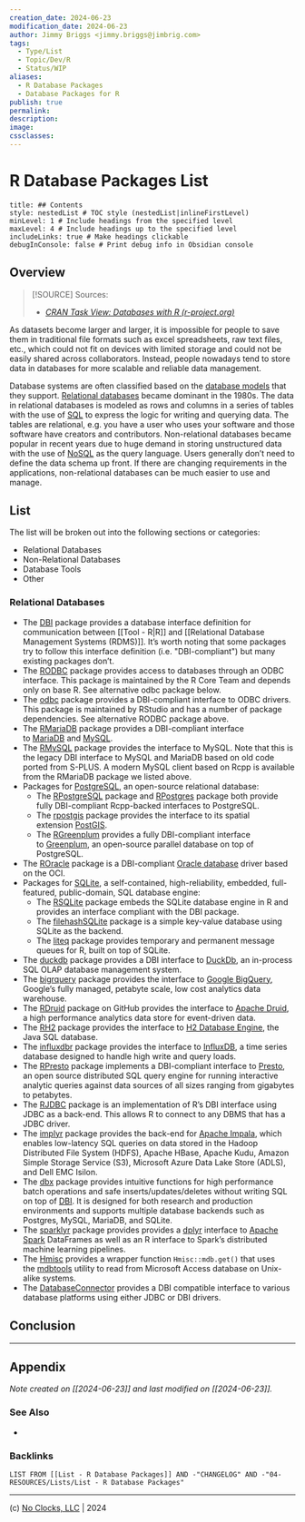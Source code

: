 ```yaml
---
creation_date: 2024-06-23
modification_date: 2024-06-23
author: Jimmy Briggs <jimmy.briggs@jimbrig.com>
tags:
  - Type/List
  - Topic/Dev/R
  - Status/WIP
aliases:
  - R Database Packages
  - Database Packages for R
publish: true
permalink:
description:
image:
cssclasses:
---
```


# R Database Packages List

```table-of-contents
title: ## Contents 
style: nestedList # TOC style (nestedList|inlineFirstLevel)
minLevel: 1 # Include headings from the specified level
maxLevel: 4 # Include headings up to the specified level
includeLinks: true # Make headings clickable
debugInConsole: false # Print debug info in Obsidian console
```

## Overview

> [!SOURCE] Sources:
> - *[CRAN Task View: Databases with R (r-project.org)](https://cran.r-project.org/web/views/Databases.html)*

As datasets become larger and larger, it is impossible for people to save them in traditional file formats such as excel spreadsheets, raw text files, etc., which could not fit on devices with limited storage and could not be easily shared across collaborators. Instead, people nowadays tend to store data in databases for more scalable and reliable data management.

Database systems are often classified based on the [database models](https://en.wikipedia.org/wiki/Database_model) that they support. [Relational databases](https://en.wikipedia.org/wiki/Relational_database) became dominant in the 1980s. The data in relational databases is modeled as rows and columns in a series of tables with the use of [SQL](https://en.wikipedia.org/wiki/SQL) to express the logic for writing and querying data. The tables are relational, e.g. you have a user who uses your software and those software have creators and contributors. Non-relational databases became popular in recent years due to huge demand in storing unstructured data with the use of [NoSQL](https://en.wikipedia.org/wiki/NoSQL) as the query language. Users generally don’t need to define the data schema up front. If there are changing requirements in the applications, non-relational databases can be much easier to use and manage.

## List

The list will be broken out into the following sections or categories:
- Relational Databases
- Non-Relational Databases
- Database Tools
- Other

### Relational Databases

- The [DBI](https://cran.r-project.org/web/packages/DBI/index.html) package provides a database interface definition for communication between [[Tool - R|R]] and [[Relational Database Management Systems (RDMS)]]. It’s worth noting that some packages try to follow this interface definition (i.e. "DBI-compliant") but many existing packages don’t.
- The [RODBC](https://cran.r-project.org/web/packages/RODBC/index.html) package provides access to databases through an ODBC interface. This package is maintained by the R Core Team and depends only on base R. See alternative odbc package below.
- The [odbc](https://cran.r-project.org/web/packages/odbc/index.html) package provides a DBI-compliant interface to ODBC drivers. This package is maintained by RStudio and has a number of package dependencies. See alternative RODBC package above.
- The [RMariaDB](https://cran.r-project.org/web/packages/RMariaDB/index.html) package provides a DBI-compliant interface to [MariaDB](https://mariadb.org/) and [MySQL](https://www.mysql.com/).
- The [RMySQL](https://cran.r-project.org/web/packages/RMySQL/index.html) package provides the interface to MySQL. Note that this is the legacy DBI interface to MySQL and MariaDB based on old code ported from S-PLUS. A modern MySQL client based on Rcpp is available from the RMariaDB package we listed above.
- Packages for [PostgreSQL](https://www.postgresql.org/), an open-source relational database:
    - The [RPostgreSQL](https://cran.r-project.org/web/packages/RPostgreSQL/index.html) package and [RPostgres](https://cran.r-project.org/web/packages/RPostgres/index.html) package both provide fully DBI-compliant Rcpp-backed interfaces to PostgreSQL.
    - The [rpostgis](https://cran.r-project.org/web/packages/rpostgis/index.html) package provides the interface to its spatial extension [PostGIS](http://postgis.net/).
    - The [RGreenplum](https://cran.r-project.org/web/packages/RGreenplum/index.html) provides a fully DBI-compliant interface to [Greenplum](https://greenplum.org/), an open-source parallel database on top of PostgreSQL.
- The [ROracle](https://cran.r-project.org/web/packages/ROracle/index.html) package is a DBI-compliant [Oracle database](https://www.oracle.com/database/) driver based on the OCI.
- Packages for [SQLite](http://www.sqlite.org/), a self-contained, high-reliability, embedded, full-featured, public-domain, SQL database engine:
    - The [RSQLite](https://cran.r-project.org/web/packages/RSQLite/index.html) package embeds the SQLite database engine in R and provides an interface compliant with the DBI package.
    - The [filehashSQLite](https://cran.r-project.org/web/packages/filehashSQLite/index.html) package is a simple key-value database using SQLite as the backend.
    - The [liteq](https://cran.r-project.org/web/packages/liteq/index.html) package provides temporary and permanent message queues for R, built on top of SQLite.
- The [duckdb](https://cran.r-project.org/web/packages/duckdb/index.html) package provides a DBI interface to [DuckDb](https://duckdb.org/), an in-process SQL OLAP database management system.
- The [bigrquery](https://cran.r-project.org/web/packages/bigrquery/index.html) package provides the interface to [Google BigQuery](https://developers.google.com/bigquery/), Google’s fully managed, petabyte scale, low cost analytics data warehouse.
- The [RDruid](https://github.com/druid-io/RDruid) package on GitHub provides the interface to [Apache Druid](https://druid.apache.org/), a high performance analytics data store for event-driven data.
- The [RH2](https://cran.r-project.org/web/packages/RH2/index.html) package provides the interface to [H2 Database Engine](http://www.h2database.com/), the Java SQL database.
- The [influxdbr](https://cran.r-project.org/web/packages/influxdbr/index.html) package provides the interface to [InfluxDB](https://docs.influxdata.com/influxdb), a time series database designed to handle high write and query loads.
- The [RPresto](https://cran.r-project.org/web/packages/RPresto/index.html) package implements a DBI-compliant interface to [Presto](https://prestodb.io/), an open source distributed SQL query engine for running interactive analytic queries against data sources of all sizes ranging from gigabytes to petabytes.
- The [RJDBC](https://cran.r-project.org/web/packages/RJDBC/index.html) package is an implementation of R’s DBI interface using JDBC as a back-end. This allows R to connect to any DBMS that has a JDBC driver.
- The [implyr](https://cran.r-project.org/web/packages/implyr/index.html) package provides the back-end for [Apache Impala](https://impala.apache.org/), which enables low-latency SQL queries on data stored in the Hadoop Distributed File System (HDFS), Apache HBase, Apache Kudu, Amazon Simple Storage Service (S3), Microsoft Azure Data Lake Store (ADLS), and Dell EMC Isilon.
- The [dbx](https://cran.r-project.org/web/packages/dbx/index.html) package provides intuitive functions for high performance batch operations and safe inserts/updates/deletes without writing SQL on top of [DBI](https://cran.r-project.org/web/packages/DBI/index.html). It is designed for both research and production environments and supports multiple database backends such as Postgres, MySQL, MariaDB, and SQLite.
- The [sparklyr](https://cran.r-project.org/web/packages/sparklyr/index.html) package provides provides a [dplyr](https://cran.r-project.org/web/packages/dplyr/index.html) interface to [Apache Spark](https://spark.apache.org/) DataFrames as well as an R interface to Spark’s distributed machine learning pipelines.
- The [Hmisc](https://cran.r-project.org/web/packages/Hmisc/index.html) provides a wrapper function `Hmisc::mdb.get()` that uses the [mdbtools](https://github.com/mdbtools/mdbtools) utility to read from Microsoft Access database on Unix-alike systems.
- The [DatabaseConnector](https://cran.r-project.org/web/packages/DatabaseConnector/index.html) provides a DBI compatible interface to various database platforms using either JDBC or DBI drivers.

## Conclusion

***

## Appendix

*Note created on [[2024-06-23]] and last modified on [[2024-06-23]].*

### See Also

- 

### Backlinks

```dataview
LIST FROM [[List - R Database Packages]] AND -"CHANGELOG" AND -"04-RESOURCES/Lists/List - R Database Packages"
```

***

(c) [No Clocks, LLC](https://github.com/noclocks) | 2024
